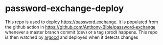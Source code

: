 # password-exchange-deploy

This repo is used to deploy https://password.exchange. It is populated from the github action in https://github.com/Anthony-Bible/password-exchange whenever a master branch commit (dev) or a tag (prod) happens. This repo is then watched by [argocd](https://argoproj.github.io/cd/) and deployed when it detects changes
